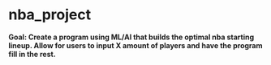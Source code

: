 # nba_project
**Goal: Create a program using ML/AI that builds the optimal nba starting lineup. Allow for users to input X amount of players and have the program fill in the rest.**

